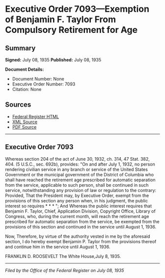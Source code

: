 # Executive Order 7093—Exemption of Benjamin F. Taylor From Compulsory Retirement for Age

## Summary

**Signed:** July 08, 1935
**Published:** July 08, 1935

**Document Details:**
- Document Number: None
- Executive Order Number: 7093
- Citation: None

## Sources
- [Federal Register HTML](https://www.presidency.ucsb.edu/documents/executive-order-7093-exemption-benjamin-f-taylor-from-compulsory-retirement-for-age)
- [XML Source](None)
- [PDF Source](None)

---

## Executive Order 7093

Whereas section 204 of the act of June 30, 1932, ch. 314, 47 Stat. 382, 404. (5 U.S.C., sec. 692b), provides:
"On and after July 1, 1932, no person rendering civilian service in any branch or service of the United States Government or the municipal government of the District of Columbia who shall have reached the retirement age prescribed for automatic separation from the service, applicable to such person, shall be continued in such service, notwithstanding any provision of law or regulation to the contrary: Provided, That the President may, by Executive Order, exempt from the provisions of this section any person when, in his judgment, the public interest so requires * * * ";
And Whereas the public interest requires that Benjamin F. Taylor, Chief, Application Division, Copyright Office, Library of Congress, who, during the current month, will reach the retirement age prescribed for automatic separation from the service, be exempted from the provisions of this section and continued in the service until August 1, 1936.

Now, Therefore, by virtue of the authority vested in me by the aforesaid section, I do hereby exempt Benjamin P. Taylor from the provisions thereof and continue him in the service until August 1, 1936.

FRANKLIN D. ROOSEVELT
The White House,July 8, 1935.

---

*Filed by the Office of the Federal Register on July 08, 1935*

